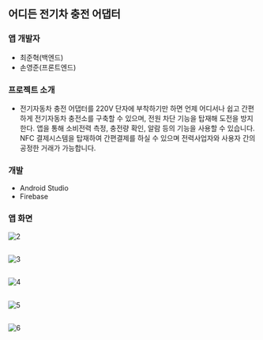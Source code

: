 ## 어디든 전기차 충전 어댑터

### 앱 개발자

+ 최준혁(백엔드)
+ 손영준(프론트엔드)

### 프로젝트 소개

+ 전기자동차 충전 어댑터를 220V 단자에 부착하기만 하면 언제 어디서나 쉽고 간편하게 전기자동차 충전소를 구축할 수 있으며, 전원 차단 기능을 탑재해 도전을 방지한다. 앱을 통해 소비전력 측정, 충전량 확인, 알람 등의 기능을 사용할 수 있습니다. NFC 결제시스템을 탑재하여 간편결제를 하실 수 있으며 전력사업자와 사용자 간의 공정한 거래가 가능합니다.

### 개발
+ Android Studio
+ Firebase

### 앱 화면
![2](https://user-images.githubusercontent.com/84082544/147317200-d8bbae69-8c60-4500-aeec-35429707fa4b.PNG)

## 

![3](https://user-images.githubusercontent.com/84082544/147317281-570d69ff-1999-4aa2-a304-203c2dd6d75e.PNG)

## 

![4](https://user-images.githubusercontent.com/84082544/147317284-b90367cd-094f-4a68-b892-c8ef16b28c18.PNG)

## 

![5](https://user-images.githubusercontent.com/84082544/147317286-675b2217-6412-426e-a1aa-b5073d42a676.PNG)

## 

![6](https://user-images.githubusercontent.com/84082544/147317289-fbd2a3e4-dead-4e72-b82f-2f022a2f4f97.PNG)
